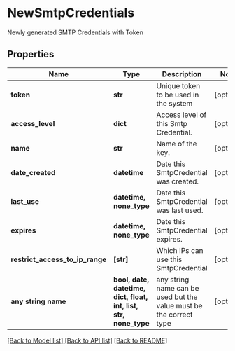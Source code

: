 # NewSmtpCredentials

Newly generated SMTP Credentials with Token

## Properties
Name | Type | Description | Notes
------------ | ------------- | ------------- | -------------
**token** | **str** | Unique token to be used in the system | [optional] 
**access_level** | **dict** | Access level of this Smtp Credential. | [optional] 
**name** | **str** | Name of the key. | [optional] 
**date_created** | **datetime** | Date this SmtpCredential was created. | [optional] 
**last_use** | **datetime, none_type** | Date this SmtpCredential was last used. | [optional] 
**expires** | **datetime, none_type** | Date this SmtpCredential expires. | [optional] 
**restrict_access_to_ip_range** | **[str]** | Which IPs can use this SmtpCredential | [optional] 
**any string name** | **bool, date, datetime, dict, float, int, list, str, none_type** | any string name can be used but the value must be the correct type | [optional]

[[Back to Model list]](../README.md#documentation-for-models) [[Back to API list]](../README.md#documentation-for-api-endpoints) [[Back to README]](../README.md)


